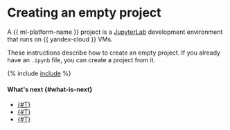 # Creating an empty project

A {{ ml-platform-name }} project is a [JupyterLab](https://jupyter.org/) development environment that runs on {{ yandex-cloud }} VMs.

These instructions describe how to create an empty project. If you already have an `.ipynb` file, you can create a project from it.

{% include [include](../../../_includes/datasphere/create-project.md) %}

#### What's next {#what-is-next}

* [{#T}](install-dependencies.md)
* [{#T}](control-compute-resources.md)
* [{#T}](export.md)

